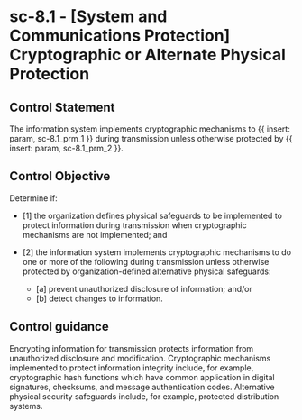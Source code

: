 # sc-8.1 - \[System and Communications Protection\] Cryptographic or Alternate Physical Protection

## Control Statement

The information system implements cryptographic mechanisms to {{ insert: param, sc-8.1_prm_1 }} during transmission unless otherwise protected by {{ insert: param, sc-8.1_prm_2 }}.

## Control Objective

Determine if:

- \[1\] the organization defines physical safeguards to be implemented to protect information during transmission when cryptographic mechanisms are not implemented; and

- \[2\] the information system implements cryptographic mechanisms to do one or more of the following during transmission unless otherwise protected by organization-defined alternative physical safeguards:

  - \[a\] prevent unauthorized disclosure of information; and/or
  - \[b\] detect changes to information.

## Control guidance

Encrypting information for transmission protects information from unauthorized disclosure and modification. Cryptographic mechanisms implemented to protect information integrity include, for example, cryptographic hash functions which have common application in digital signatures, checksums, and message authentication codes. Alternative physical security safeguards include, for example, protected distribution systems.
